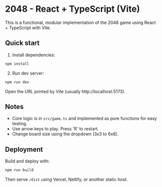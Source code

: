 # 2048 - React + TypeScript (Vite)

This is a functional, modular implementation of the 2048 game using React + TypeScript with Vite.

## Quick start

1. Install dependencies:
```bash
npm install
```

2. Run dev server:
```bash
npm run dev
```

Open the URL printed by Vite (usually http://localhost:5173).

## Notes
- Core logic is in `src/game.ts` and implemented as pure functions for easy testing.
- Use arrow keys to play. Press 'R' to restart.
- Change board size using the dropdown (3x3 to 6x6).

## Deployment
Build and deploy with:
```bash
npm run build
```
Then serve `/dist` using Vercel, Netlify, or another static host.
